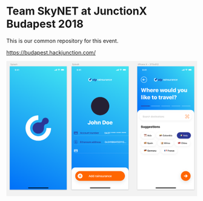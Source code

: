 # Team SkyNET at JunctionX Budapest 2018

This is our common repository for this event.

https://budapest.hackjunction.com/

![alt text](https://github.com/eshton/junctionx-bp-2018/blob/master/rainsurance_design/1-2-3.png?raw=true)
